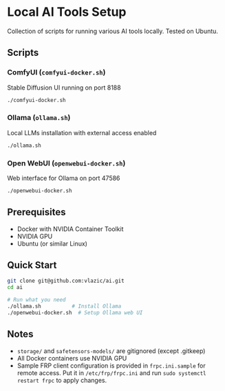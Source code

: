 # Local AI Tools Setup

Collection of scripts for running various AI tools locally. Tested on Ubuntu.

## Scripts

### ComfyUI (`comfyui-docker.sh`)
Stable Diffusion UI running on port 8188
```bash
./comfyui-docker.sh
```

### Ollama (`ollama.sh`)
Local LLMs installation with external access enabled
```bash
./ollama.sh
```

### Open WebUI (`openwebui-docker.sh`)
Web interface for Ollama on port 47586
```bash
./openwebui-docker.sh
```

## Prerequisites

- Docker with NVIDIA Container Toolkit
- NVIDIA GPU
- Ubuntu (or similar Linux)

## Quick Start

```bash
git clone git@github.com:vlazic/ai.git
cd ai

# Run what you need
./ollama.sh          # Install Ollama
./openwebui-docker.sh  # Setup Ollama web UI
```

## Notes
- `storage/` and `safetensors-models/` are gitignored (except .gitkeep)
- All Docker containers use NVIDIA GPU
- Sample FRP client configuration is provided in `frpc.ini.sample` for remote access. Put it in `/etc/frp/frpc.ini` and run `sudo systemctl restart frpc` to apply changes.
